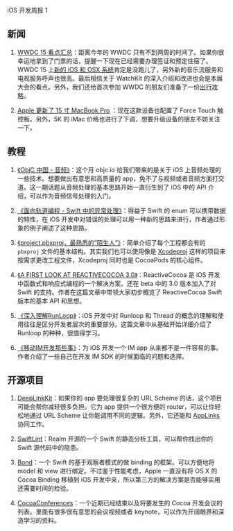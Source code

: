 iOS 开发周报 1

## 新闻

1. [WWDC 15 看点汇总](http://www.macrumors.com/roundup/wwdc/)：距离今年的 WWDC 只有不到两周的时间了。如果你很幸运地拿到了门票的话，提醒一下现在已经需要办理签证和预定住宿了。WWDC 15 上[新的 iOS 和 OSX 系统](https://github.com/WebKit/webkit/blob/3f05ab43e61377874819cdc78840db426f97ae28/Source/WTF/wtf/Platform.h#L548)肯定是没跑儿了，另外新的音乐流服务和电视服务呼声也很高。最后相信关于 WatchKit 的深入介绍和改进也会是本届大会的看点。另外，我们还给首次参加 WWDC 的朋友们准备了一份[出行攻略](http://www.glimsoft.com/04/24/complete-guide-for-wwdc-newcomers-2014-edition/)。

2. [Apple 更新了 15 寸 MacBook Pro](http://www.apple.com/cn/macbook-pro/) ：现在这款设备也配置了 Force Touch 触控板。另外，5K 的 iMac 价格也进行了下调，想要升级设备的朋友不妨关注一下。

## 教程

1. [《ObjC 中国 - 音频》](http://objccn.io/issue-24/)：这个月 objc.io 给我们带来的是关于 iOS 上音频处理的一些技术。想要做出有意思和高质量的 app，免不了与视频或者音频方面打交道。这一期话题从音频处理的基本思路开始一直衍生到了 iOS 中的 API 介绍，可以作为音频信号处理的入门。

2. [《面向轨道编程 - Swift 中的异常处理》](http://blog.callmewhy.com/2015/04/20/error-handling-in-swift/)：得益于 Swift 的 enum 可以携带数据的特性，在 iOS 开发中对错误的处理可以用一种新的思路来进行，作者通过形象的例子阐述了这种思路。

3. [《project.pbxproj，最熟悉的”陌生人”》](http://www.olinone.com/?p=215)：简单介绍了每个工程都会有的 `pbxproj` 文件的基本结构。其实我们也可以使用像是 [Xcodeproj](https://github.com/CocoaPods/Xcodeproj) 这样的项目来按需求更改工程文件，Xcodeproj 同时也是 CocoaPods 的核心组件。

4. [《A FIRST LOOK AT REACTIVECOCOA 3.0》](http://blog.scottlogic.com/2015/04/24/first-look-reactive-cocoa-3.html)：ReactiveCocoa 是 iOS 开发中函数式和响应式编程的一个解决方案。还在 beta 中的 3.0 版本加入了对 Swift 的支持。作者在这篇文章中带领大家初步概览了 ReactiveCocoa Swift 版本的基本 API 和思想。

5.  [《深入理解RunLoop》](http://blog.ibireme.com/2015/05/18/runloop/)：iOS 开发中对 Runloop 和 Thread 的概念的理解和使用往往是区分开发者层次的重要部分。这篇文章中从基础开始详细介绍了 Runloop 的种种，很值得学习。

6. [《移动IM开发那些事》](http://xiangwangfeng.com/2015/05/20/移动IM开发那些事/)：为 iOS 开发一个 IM app 从来都不是一件容易的事。作者介绍了一些自己在开发 IM SDK 的时候面临的问题和选择。

## 开源项目

1. [DeepLinkKit](https://github.com/usebutton/DeepLinkKit)：如果你的 app 要处理很复杂的 URL Scheme 的话，这个项目可能会帮你减轻很多负担。它为 app 提供一个很方便的 router，可以让你轻松地通过 URL Scheme 让你能调用不同的逻辑。另外，它还能和 [AppLinks](http://applinks.org) 协同工作。

2. [SwiftLint](https://github.com/realm/SwiftLint)：Realm 开源的一个 Swift 的静态分析工具，可以帮你找出你的 Swift 源代码中的隐患。

3. [Bond](https://github.com/SwiftBond/Bond)：一个 Swift 的基于观察者模式的做 binding 的框架。可以方便地将 model 和 view 进行绑定。不过鉴于性能考虑，Apple 一直没有将 OS X  的 Cocoa Binding 移植到 iOS 开发中来，所以第三方的解决方案是否能够实用还需要时间的检验。

4. [CocoaConferences](https://github.com/Lascorbe/CocoaConferences)：一个近期已经结束以及将要发生的 Cocoa 开发会议的列表。里面有很多很有意思的会议视频或者 keynote，可以作为开阔眼界和深造学习的资料。